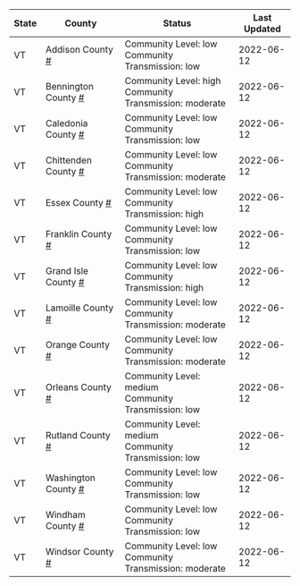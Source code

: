 State | County | Status | Last Updated
--- | --- | --- | --- 
VT | Addison County <a href="#addison_county">#</a> | <a name="addison_county"></a>Community Level: low<br/>Community Transmission: low | 2022-06-12
VT | Bennington County <a href="#bennington_county">#</a> | <a name="bennington_county"></a>Community Level: high<br/>Community Transmission: moderate | 2022-06-12
VT | Caledonia County <a href="#caledonia_county">#</a> | <a name="caledonia_county"></a>Community Level: low<br/>Community Transmission: low | 2022-06-12
VT | Chittenden County <a href="#chittenden_county">#</a> | <a name="chittenden_county"></a>Community Level: low<br/>Community Transmission: moderate | 2022-06-12
VT | Essex County <a href="#essex_county">#</a> | <a name="essex_county"></a>Community Level: low<br/>Community Transmission: high | 2022-06-12
VT | Franklin County <a href="#franklin_county">#</a> | <a name="franklin_county"></a>Community Level: low<br/>Community Transmission: low | 2022-06-12
VT | Grand Isle County <a href="#grand_isle_county">#</a> | <a name="grand_isle_county"></a>Community Level: low<br/>Community Transmission: high | 2022-06-12
VT | Lamoille County <a href="#lamoille_county">#</a> | <a name="lamoille_county"></a>Community Level: low<br/>Community Transmission: moderate | 2022-06-12
VT | Orange County <a href="#orange_county">#</a> | <a name="orange_county"></a>Community Level: low<br/>Community Transmission: moderate | 2022-06-12
VT | Orleans County <a href="#orleans_county">#</a> | <a name="orleans_county"></a>Community Level: medium<br/>Community Transmission: low | 2022-06-12
VT | Rutland County <a href="#rutland_county">#</a> | <a name="rutland_county"></a>Community Level: medium<br/>Community Transmission: low | 2022-06-12
VT | Washington County <a href="#washington_county">#</a> | <a name="washington_county"></a>Community Level: low<br/>Community Transmission: low | 2022-06-12
VT | Windham County <a href="#windham_county">#</a> | <a name="windham_county"></a>Community Level: low<br/>Community Transmission: low | 2022-06-12
VT | Windsor County <a href="#windsor_county">#</a> | <a name="windsor_county"></a>Community Level: low<br/>Community Transmission: moderate | 2022-06-12
